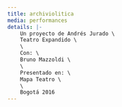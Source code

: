 ```yaml
---
title: archiviolitica
media: performances
details: |-
    Un proyecto de Andrés Jurado \
    Teatro Expandido \
    \
    Con: \
    Bruno Mazzoldi \
    \
    Presentado en: \
    Mapa Teatro \
    \
    Bogotá 2016
---
```

